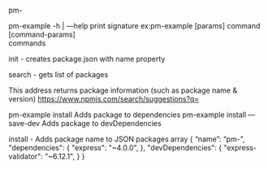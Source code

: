  pm-<Lang-here>

pm-example 
-h | —help
	print signature ex:pm-example [params] command [command-params]  
	commands 

init <name> - creates package.json with name property

search - gets list of packages

This address returns package information (such as package name & version)
https://www.npmjs.com/search/suggestions?q=<package-name-here>


pm-example install				 			Adds package to dependencies
pm-example install —save-dev 			Adds package to devDependencies

install - Adds package name to JSON packages array
{
	“name”: “pm-<Lang-here>”,
	"dependencies": {
	    "express": "~4.0.0",
	},
	"devDependencies": {
	    "express-validator": "~6.12.1",
	}
}